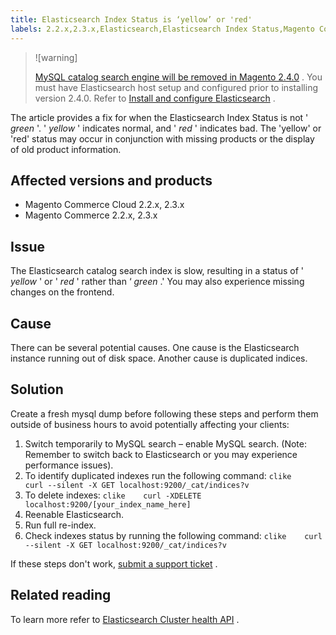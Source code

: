 ```yaml
---
title: Elasticsearch Index Status is ‘yellow’ or 'red'
labels: 2.2.x,2.3.x,Elasticsearch,Elasticsearch Index Status,Magento Commerce,Magento Commerce Cloud,how to,red,yellow
---
```


>![warning]
>
> [MySQL catalog search engine will be removed in Magento 2.4.0](https://support.magento.com/hc/en-us/articles/360043144271-MySQL-catalog-search-engine-will-be-removed-in-all-versions-of-Magento-2-4-0) . You must have Elasticsearch host setup and configured prior to installing version 2.4.0. Refer to [Install and configure Elasticsearch](https://devdocs.magento.com/guides/v2.3/config-guide/elasticsearch/es-overview.html) .

The article provides a fix for when the Elasticsearch Index Status is not ' *green* '. ' *yellow* ' indicates normal, and ' *red* ' indicates bad. The 'yellow' or 'red' status may occur in conjunction with missing products or the display of old product information.

## Affected versions and products

* Magento Commerce Cloud 2.2.x, 2.3.x
* Magento Commerce 2.2.x, 2.3.x

## Issue

The Elasticsearch catalog search index is slow, resulting in a status of ' *yellow* ' or ' *red* ' rather than ‘ *green* .' You may also experience missing changes on the frontend.

## Cause

There can be several potential causes. One cause is the Elasticsearch instance running out of disk space. Another cause is duplicated indices.

## Solution

Create a fresh mysql dump before following these steps and perform them outside of business hours to avoid potentially affecting your clients:

1. Switch temporarily to MySQL search – enable MySQL search. (Note: Remember to switch back to Elasticsearch or you may experience performance issues).
1. To identify duplicated indexes run the following command:    ```clike    curl --silent -X GET localhost:9200/_cat/indices?v    ```    
1. To delete indexes:    ```clike    curl -XDELETE localhost:9200/[your_index_name_here]    ```    
1. Reenable Elasticsearch.
1. Run full re-index.
1. Check indexes status by running the following command:    ```clike    curl --silent -X GET localhost:9200/_cat/indices?v    ```    

If these steps don't work, [submit a support ticket](https://support.magento.com/hc/en-us/articles/360019088251) .

## Related reading

To learn more refer to [Elasticsearch Cluster health API](https://www.elastic.co/guide/en/elasticsearch/reference/current/cluster-health.html) .